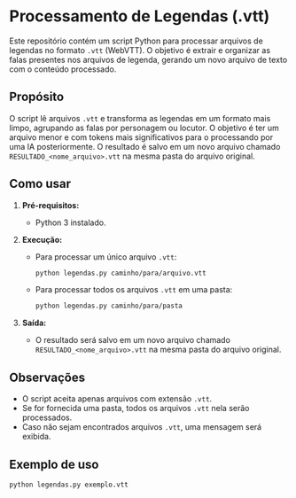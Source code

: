 # Processamento de Legendas (.vtt)

Este repositório contém um script Python para processar arquivos de legendas no formato `.vtt` (WebVTT). O objetivo é extrair e organizar as falas presentes nos arquivos de legenda, gerando um novo arquivo de texto com o conteúdo processado.

## Propósito

O script lê arquivos `.vtt` e transforma as legendas em um formato mais limpo, agrupando as falas por personagem ou locutor. O objetivo é ter um arquivo menor e com tokens mais significativos para o processando por uma IA posteriormente.
O resultado é salvo em um novo arquivo chamado `RESULTADO_<nome_arquivo>.vtt` na mesma pasta do arquivo original.

## Como usar

1. **Pré-requisitos:**

   - Python 3 instalado.

2. **Execução:**

   - Para processar um único arquivo `.vtt`:
     ```bash
     python legendas.py caminho/para/arquivo.vtt
     ```
   - Para processar todos os arquivos `.vtt` em uma pasta:
     ```bash
     python legendas.py caminho/para/pasta
     ```

3. **Saída:**
   - O resultado será salvo em um novo arquivo chamado `RESULTADO_<nome_arquivo>.vtt` na mesma pasta do arquivo original.

## Observações

- O script aceita apenas arquivos com extensão `.vtt`.
- Se for fornecida uma pasta, todos os arquivos `.vtt` nela serão processados.
- Caso não sejam encontrados arquivos `.vtt`, uma mensagem será exibida.

## Exemplo de uso

```bash
python legendas.py exemplo.vtt
```
